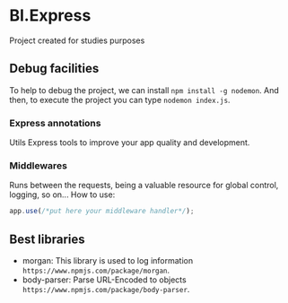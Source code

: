 # Bl.Express
Project created for studies purposes

## Debug facilities
To help to debug the project, we can install `npm install -g nodemon`.
And then, to execute the project you can type `nodemon index.js`.


### Express annotations
Utils Express tools to improve your app quality and development.

### Middlewares
Runs between the requests, being a valuable resource for global control, logging, so on...
How to use:
```js
app.use(/*put here your middleware handler*/);
```

## Best libraries
- morgan: This library is used to log information `https://www.npmjs.com/package/morgan`.
- body-parser: Parse URL-Encoded to objects `https://www.npmjs.com/package/body-parser`.